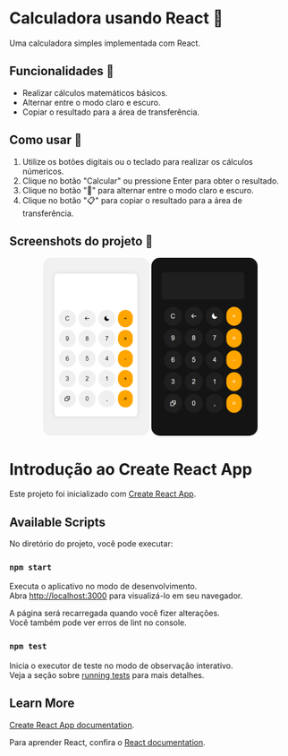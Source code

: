 # Calculadora usando React 🔢

Uma calculadora simples implementada com React.

## Funcionalidades 📝

- Realizar cálculos matemáticos básicos.
- Alternar entre o modo claro e escuro.
- Copiar o resultado para a área de transferência.

## Como usar 🔧

1. Utilize os botões digitais ou o teclado para realizar os cálculos númericos.
2. Clique no botão "Calcular" ou pressione Enter para obter o resultado.
3. Clique no botão "🌙" para alternar entre o modo claro e escuro.
4. Clique no botão "📋" para copiar o resultado para a área de transferência.

## Screenshots do projeto 📸

<div align="center">
    <img alt="Projeto" title="calculadora" src="public/foto.png" width="190px" height="318px" style="border-radius:15px;" />
    <img alt="Projeto" title="calculadora" src="public/foto1.png" width="190px" height="318px" style="border-radius:15px;" />
</div>


# Introdução ao Create React App

Este projeto foi inicializado com [Create React App](https://github.com/facebook/create-react-app).

## Available Scripts

No diretório do projeto, você pode executar:

### `npm start`

Executa o aplicativo no modo de desenvolvimento.\
Abra [http://localhost:3000](http://localhost:3000) para visualizá-lo em seu navegador.

A página será recarregada quando você fizer alterações.\
Você também pode ver erros de lint no console.

### `npm test`

Inicia o executor de teste no modo de observação interativo.\
Veja a seção sobre [running tests](https://facebook.github.io/create-react-app/docs/running-tests) para mais detalhes.

## Learn More

[Create React App documentation](https://facebook.github.io/create-react-app/docs/getting-started).

Para aprender React, confira o [React documentation](https://reactjs.org/).